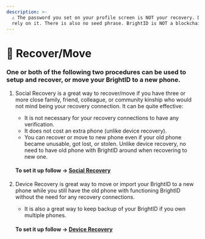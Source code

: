 ```yaml
---
description: >-
  ⚠️ The password you set on your profile screen is NOT your recovery. Do NOT
  rely on it. There is also no seed phrase. BrightID is NOT a blockchain wallet.
---
```


# 🔐 Recover/Move

### One or both of the following two procedures can be used to setup and recover, or move your BrightID to a new phone.

1.  Social Recovery is a great way to recover/move if you have three or more close family, friend, colleague, or community kinship who would not mind being your recovery connection. It can be quite effective:

    * It is not necessary for your recovery connections to have any verification.
    * It does not cost an extra phone (unlike device recovery).
    * You can recover or move to new phone even if your old phone became unusable, got lost, or stolen. Unlike device recovery, no need to have old phone with BrightID around when recovering to new one.

    #### To set it up follow -> [Social Recovery](setting-up-social-recovery.md)
2.  Device Recovery is great way to move or import your BrightID to a new phone while you still have the old phone with functioning BrightID without the need for any recovery connections.

    * It is also a great way to keep backup of your BrightID if you own multiple phones.

    #### To set it up follow -> [Device Recovery](device-recovery.md)

